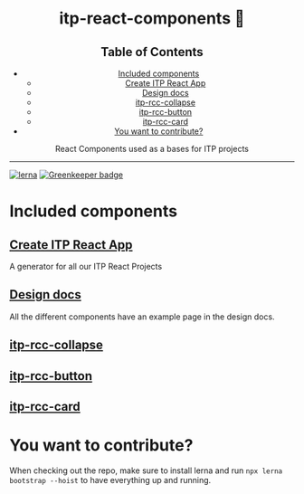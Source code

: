 <div align="center">
<h1>itp-react-components 🎁</h1>

## Table of Contents

<!-- START doctoc generated TOC please keep comment here to allow auto update -->
<!-- DON'T EDIT THIS SECTION, INSTEAD RE-RUN doctoc TO UPDATE -->

- [Included components](#included-components)
  - [Create ITP React App](#create-itp-react-app)
  - [Design docs](#design-docs)
  - [itp-rcc-collapse](#itp-rcc-collapse)
  - [itp-rcc-button](#itp-rcc-button)
  - [itp-rcc-card](#itp-rcc-card)
- [You want to contribute?](#you-want-to-contribute)

<!-- END doctoc generated TOC please keep comment here to allow auto update -->

<p>React Components used as a bases for ITP projects</p>
</div>

<hr />

[![lerna](https://img.shields.io/badge/maintained%20with-lerna-cc00ff.svg)](https://lernajs.io/) [![Greenkeeper badge](https://badges.greenkeeper.io/inthepocket/itp-react-components.svg)](https://greenkeeper.io/)

# Included components

## [Create ITP React App](/packages/create-itp-react-app/README.md)

A generator for all our ITP React Projects

## [Design docs](/packages/design-docs)

All the different components have an example page in the design docs.

## [itp-rcc-collapse](/packages/itp-rcc-collapse/README.md)

## [itp-rcc-button](/packages/itp-rcc-button/README.md)

## [itp-rcc-card](/packages/itp-rcc-card/README.md)

# You want to contribute?

When checking out the repo, make sure to install lerna and run `npx lerna bootstrap --hoist` to have everything up and running.
